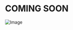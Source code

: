 # COMING SOON

![Image](https://github.com/user-attachments/assets/88caf74f-3549-402b-985b-dc36d319dcf4)
